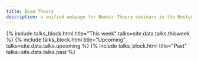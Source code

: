 ```yaml
---
title: Bean Theory
description: a unified webpage for Number Theory seminars in the Boston area
---
```

{% include talks_block.html title="This week" talks=site.data.talks.thisweek %}
{% include talks_block.html title="Upcoming" talks=site.data.talks.upcoming %}
{% include talks_block.html title="Past" talks=site.data.talks.past %}

